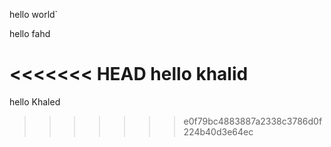hello world`

hello fahd

<<<<<<< HEAD
hello khalid
=======
hello Khaled
>>>>>>> e0f79bc4883887a2338c3786d0f224b40d3e64ec
